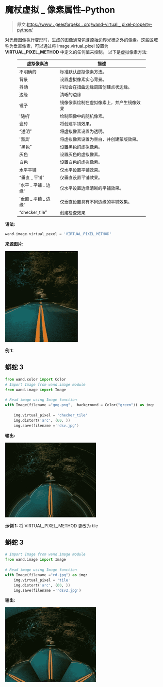 # 魔杖虚拟 _ 像素属性–Python

> 原文:[https://www . geesforgeks . org/wand-virtual _ pixel-property-python/](https://www.geeksforgeeks.org/wand-virtual_pixel-property-python/)

对光栅图像执行变形时，生成的图像通常包含原始边界光栅之外的像素。这些区域称为垂直像素，可以通过将 Image.virtual_pixel 设置为 **VIRTUAL_PIXEL_METHOD** 中定义的任何值来控制。
以下是虚拟像素方法:

<figure class="table">

| 虚拟像素法 | 描述 |
| --- | --- |
| 不明确的 | 标准默认虚拟像素方法。 |
| 背景 | 设置虚拟像素实心背景。 |
| 抖动 | 抖动会在扭曲边缘周围创建点状边缘。 |
| 边缘 | 清晰的边缘 |
| 镜子 | 镜像像素绘制在虚拟像素上，并产生镜像效果 |
| '随机' | 绘制图像中的随机像素。 |
| 瓷砖 | 将创建平铺效果。 |
| “透明” | 将虚拟像素设置为透明。 |
| '面具' | 将虚拟像素设置为空白，并创建蒙版效果。 |
| “黑色” | 设置黑色的虚拟像素。 |
| 灰色 | 设置灰色的虚拟像素。 |
| 白色 | 设置白色的虚拟像素。 |
| 水平平铺 | 仅水平设置平铺效果。 |
| “垂直 _ 平铺” | 仅垂直设置平铺效果。 |
| '水平 _ 平铺 _ 边缘' | 仅水平设置边缘清晰的平铺效果。 |
| '垂直 _ 平铺 _ 边缘' | 仅垂直设置具有不同边缘的平铺效果。 |
| “checker_tile” | 创建检查效果 |

</figure>

**语法:**

```py
wand.image.virtual_pexel = 'VIRTUAL_PIXEL_METHOD'
```

**来源图片:**

![](img/90bb37e50c66f2f6d39a81ac08643202.png)

**例 1:**

## 蟒蛇 3

```py
from wand.color import Color
# Import Image from wand.image module
from wand.image import Image

# Read image using Image function
with Image(filename ="gog.png",  background = Color("green")) as img:

    img.virtual_pixel = 'checker_tile'
    img.distort('arc', (60, ))
    img.save(filename ='rdsv.jpg')
```

**输出:**

![](img/4b7bd03866685fd38178ef2a9d73a1b4.png)

**示例 1:**
将 VIRTUAL_PIXEL_METHOD 更改为 tile

## 蟒蛇 3

```py
# Import Image from wand.image module
from wand.image import Image

# Read image using Image function
with Image(filename ="rd.jpg") as img:
    img.virtual_pixel = 'tile'
    img.distort('arc', (60, ))
    img.save(filename ='rdsv2.jpg')
```

**输出:**

![](img/b815cd78d39c69080705dcc5c2f48ed3.png)